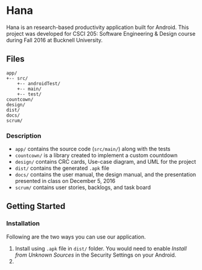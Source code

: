 # Hana

Hana is an research-based productivity application built for Android. This project was developed for CSCI 205: Software Engineering & Design course during Fall 2016 at Bucknell University.

## Files

```
app/
+-- src/
    +-- androidTest/
    +-- main/
    +-- test/
countcown/
design/
dist/
docs/
scrum/
```

### Description

* `app/` contains the source code (`src/main/`) along with the tests
* `countcown/` is a library created to implement a custom countdown
* `design/` contains CRC cards, Use-case diagram, and UML for the project
* `dist/` contains the generated `.apk` file
* `docs/` contains the user manual, the design manual, and the presentation presented in class on December 5, 2016
* `scrum/` contains user stories, backlogs, and task board

## Getting Started

### Installation

Following are the two ways you can use our application.
1. Install using `.apk` file in `dist/` folder. You would need to enable _Install from Unknown Sources_ in the Security Settings on your Android.
2. 